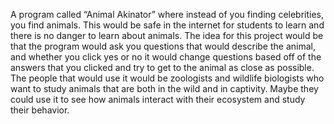 A program called “Animal Akinator” where instead of you finding celebrities, you find animals. This would be safe in the internet for students to learn and there is no danger to learn about animals. The idea for this project would be that the program would ask you questions that would describe the animal, and whether you click yes or no it would change questions based off of the answers that you clicked and try to get to the animal as close as possible. The people that would use it would be zoologists and wildlife biologists who want to study animals that are both in the wild and in captivity. Maybe they could use it to see how animals interact with their ecosystem and study their behavior.



